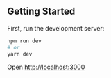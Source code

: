 ## Getting Started

First, run the development server:

```bash
npm run dev
# or
yarn dev
```

Open [http://localhost:3000](http://localhost:3000)